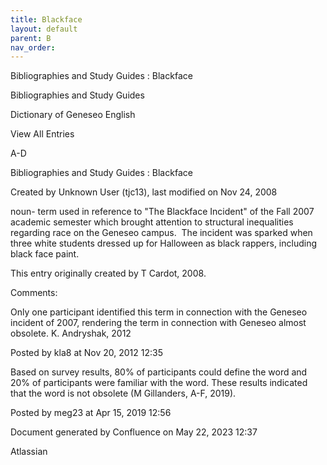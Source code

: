 ```yaml
---
title: Blackface
layout: default
parent: B
nav_order:
---
```


Bibliographies and Study Guides : Blackface

Bibliographies and Study Guides

Dictionary of Geneseo English

View All Entries

A-D

Bibliographies and Study Guides : Blackface

Created by  Unknown User (tjc13), last modified on Nov 24, 2008

noun- term used in reference to &quot;The Blackface Incident&quot; of the Fall 2007 academic semester which brought attention to structural inequalities regarding race on the Geneseo campus.  The incident was sparked when three white students dressed up for Halloween as black rappers, including black face paint.

This entry originally created by T Cardot, 2008.

Comments:

Only one participant identified this term in connection with the Geneseo incident of 2007, rendering the term in connection with Geneseo almost obsolete. K. Andryshak, 2012

Posted by kla8 at Nov 20, 2012 12:35

Based on survey results, 80% of participants could define the word and 20% of participants were familiar with the word. These results indicated that the word is not obsolete (M Gillanders, A-F, 2019).

Posted by meg23 at Apr 15, 2019 12:56

Document generated by Confluence on May 22, 2023 12:37

Atlassian
